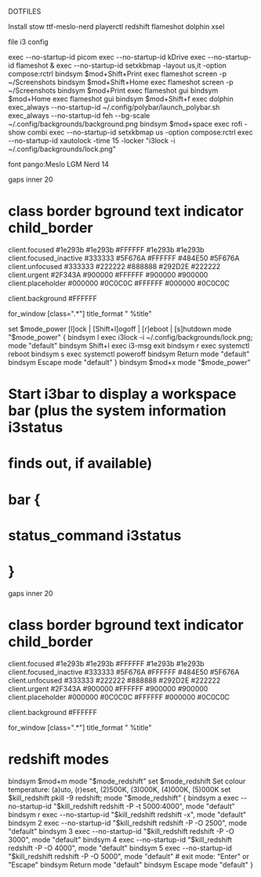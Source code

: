 DOTFILES

Install stow ttf-meslo-nerd playerctl redshift flameshot dolphin xsel

file i3 config

exec --no-startup-id picom
exec --no-startup-id kDrive
exec --no-startup-id flameshot &
exec --no-startup-id setxkbmap -layout us,it -option compose:rctrl
bindsym $mod+Shift+Print exec flameshot screen -p ~/Screenshots
bindsym $mod+Shift+Home exec flameshot screen -p ~/Screenshots
bindsym $mod+Print exec flameshot gui
bindsym $mod+Home exec flameshot gui
bindsym $mod+Shift+f exec dolphin
exec_always --no-startup-id ~/.config/polybar/launch_polybar.sh
exec_always --no-startup-id feh --bg-scale ~/.config/backgrounds/background.png
bindsym $mod+space exec rofi -show combi
exec --no-startup-id setxkbmap us -option compose:rctrl
exec --no-startup-id xautolock -time 15 -locker "i3lock -i ~/.config/backgrounds/lock.png"

font pango:Meslo LGM Nerd 14

gaps inner 20

# class border bground text indicator child_border

client.focused #1e293b #1e293b #FFFFFF #1e293b #1e293b
client.focused_inactive #333333 #5F676A #FFFFFF #484E50 #5F676A
client.unfocused #333333 #222222 #888888 #292D2E #222222
client.urgent #2F343A #900000 #FFFFFF #900000 #900000
client.placeholder #000000 #0C0C0C #FFFFFF #000000 #0C0C0C

client.background #FFFFFF

for_window [class=".*"] title_format " %title"

set $mode_power [l]ock | [Shift+l]ogoff | [r]eboot | [s]hutdown
mode "$mode_power" {
bindsym l exec i3lock -i ~/.config/backgrounds/lock.png; mode "default"
bindsym Shift+l exec i3-msg exit
bindsym r exec systemctl reboot
bindsym s exec systemctl poweroff
bindsym Return mode "default"
bindsym Escape mode "default"
}
bindsym $mod+x mode "$mode_power"

# Start i3bar to display a workspace bar (plus the system information i3status

# finds out, if available)

# bar {

# status_command i3status

# }

gaps inner 20

# class border bground text indicator child_border

client.focused #1e293b #1e293b #FFFFFF #1e293b #1e293b
client.focused_inactive #333333 #5F676A #FFFFFF #484E50 #5F676A
client.unfocused #333333 #222222 #888888 #292D2E #222222
client.urgent #2F343A #900000 #FFFFFF #900000 #900000
client.placeholder #000000 #0C0C0C #FFFFFF #000000 #0C0C0C

client.background #FFFFFF

for_window [class=".*"] title_format " %title"

# redshift modes

bindsym $mod+m mode "$mode_redshift"
set $mode_redshift Set colour temperature: (a)uto, (r)eset, (2)500K, (3)000K, (4)000K, (5)000K
set $kill_redshift pkill -9 redshift;
mode "$mode_redshift" {
bindsym a exec --no-startup-id "$kill_redshift redshift -P -t 5000:4000", mode "default"
    bindsym r exec --no-startup-id "$kill_redshift redshift -x", mode "default"
bindsym 2 exec --no-startup-id "$kill_redshift redshift -P -O 2500", mode "default"
    bindsym 3 exec --no-startup-id "$kill_redshift redshift -P -O 3000", mode "default"
bindsym 4 exec --no-startup-id "$kill_redshift redshift -P -O 4000", mode "default"
    bindsym 5 exec --no-startup-id "$kill_redshift redshift -P -O 5000", mode "default" # exit mode: "Enter" or "Escape"
bindsym Return mode "default"
bindsym Escape mode "default"
}
